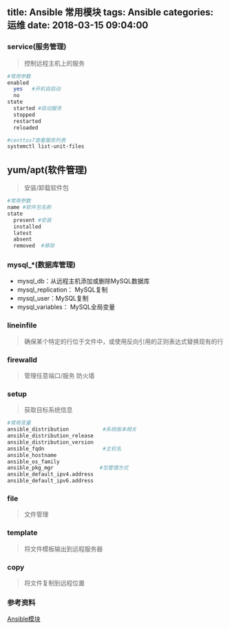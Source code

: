 title: Ansible 常用模块
tags: Ansible
categories: 运维
date: 2018-03-15 09:04:00
---

### service(服务管理)
>控制远程主机上的服务

```bash
#常用参数
enabled
  yes   #开机自启动
  no
state
  started #启动服务
  stopped
  restarted
  reloaded

#centtos7查看服务列表
systemctl list-unit-files
```
<!-- more -->
## yum/apt(软件管理)
>安装/卸载软件包

```bash
#常用参数
name #软件包名称
state
  present #安装
  installed 
  latest
  absent
  removed  #移除
```
### mysql_*(数据库管理)
* mysql_db：从远程主机添加或删除MySQL数据库
* mysql_replication： MySQL复制
* mysql_user：MySQL复制
* mysql_variables： MySQL全局变量

### lineinfile
> 确保某个特定的行位于文件中，或使用反向引用的正则表达式替换现有的行

### firewalld
> 管理任意端口/服务 防火墙

### setup
>获取目标系统信息

```bash
#常用变量
ansible_distribution           #系统版本相关
ansible_distribution_release
ansible_distribution_version
ansible_fqdn                   #主机名
ansible_hostname
ansible_os_family             
ansible_pkg_mgr               #包管理方式
ansible_default_ipv4.address
ansible_default_ipv6.address
```
### file
> 文件管理

### template
> 将文件模板输出到远程服务器

### copy
>  将文件复制到远程位置

### 参考资料
[Ansible模块](http://docs.ansible.com/ansible/latest/list_of_all_modules.html)  
